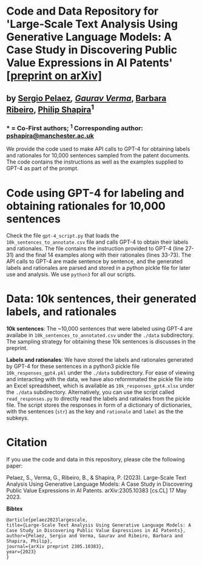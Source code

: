 # Code and Data Repository for 'Large-Scale Text Analysis Using Generative Language Models: A Case Study in Discovering Public Value Expressions in AI Patents' [[preprint on arXiv]](https://arxiv.org/abs/2305.10383)
## by [Sergio Pelaez](https://www.linkedin.com/in/sergio-pel%C3%A1ez-sierra-148690147/)*, [Gaurav Verma](https://gaurav22verma.github.io/)*, [Barbara Ribeiro](https://www.linkedin.com/in/drbarbararibeiro), [Philip Shapira](https://iac.gatech.edu/people/person/pshapira)<sup>1</sup>
### * = Co-First authors; <sup>1</sup> Corresponding author: pshapira@manchester.ac.uk

We provide the code used to make API calls to GPT-4 for obtaining labels and rationales for 10,000 sentences sampled from the patent documents. The code contains the instructions as well as the examples supplied to GPT-4 as part of the prompt.

# Code using GPT-4 for labeling and obtaining rationales for 10,000 sentences
Check the file `gpt-4_script.py` that loads the `10k_sentences_to_annotate.csv` file and calls GPT-4 to obtain their labels and rationales. The file contains the instruction provided to GPT-4 (line 27-31) and the final 14 examples along with their rationales (lines 33-73). The API calls to GPT-4 are made sentence by sentence, and the generated labels and rationales are parsed and stored in a python pickle file for later use and analysis. We use `python3` for all our scripts.

# Data: 10k sentences, their generated labels, and rationales

**10k sentences**: The ~10,000 sentences that were labeled using GPT-4 are availabe in `10k_sentences_to_annotated.csv` under the `./data` subdirectory. The sampling strategy for obtaining these 10k sentences is discusses in the preprint. 

**Labels and rationales**: We have stored the labels and rationales generated by GPT-4 for these sentences in a python3 pickle file `10k_responses_gpt4.pkl` under the `./data` subdirectory. For ease of viewing and interacting with the data, we have also reformmated the pickle file into an Excel spreadsheet, which is available as `10k_responses_gpt4.xlsx` under the `./data` subdirectory. Alternatively, you can use the script called `read_responses.py` to directly read the labels and ratinales from the pickle file. The script stores the responses in form of a dictionary of dictionaries, with the sentences (`str`) as the key and `rationale` and `label` as the the subkeys. 

# Citation
If you use the code and data in this repository, please cite the following paper:

Pelaez, S., Verma, G., Ribeiro, B., & Shapira, P. (2023). Large-Scale Text Analysis Using Generative Language Models: A Case Study in Discovering Public Value Expressions in AI Patents. arXiv:2305.10383 [cs.CL] 17 May 2023.

**Bibtex**

```
@article{pelaez2023largescale,
title={Large-Scale Text Analysis Using Generative Language Models: A Case Study in Discovering Public Value Expressions in AI Patents},
author={Pelaez, Sergio and Verma, Gaurav and Ribeiro, Barbara and Shapira, Philip},
journal={arXiv preprint 2305.10383},
year={2023}
}
```